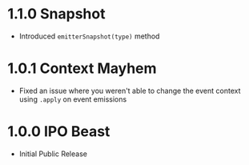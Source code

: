 # 1.1.0 Snapshot

- Introduced `emitterSnapshot(type)` method

# 1.0.1 Context Mayhem

- Fixed an issue where you weren't able to change the event context using `.apply` on event emissions

# 1.0.0 IPO Beast

- Initial Public Release
